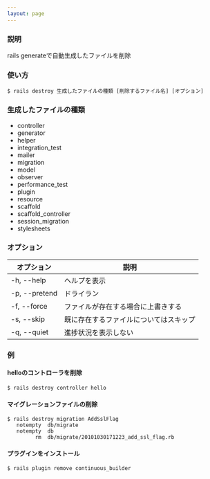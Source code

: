 ```yaml
---
layout: page
---
```

### 説明
rails generateで自動生成したファイルを削除

### 使い方
    $ rails destroy 生成したファイルの種類 [削除するファイル名] [オプション]

### 生成したファイルの種類
* controller
* generator
* helper
* integration_test
* mailer
* migration
* model
* observer
* performance_test
* plugin
* resource
* scaffold
* scaffold_controller
* session_migration
* stylesheets

### オプション

オプション         | 説明
------------- | -------------------
-h, --help    | ヘルプを表示
-p, --pretend | ドライラン
-f, --force   | ファイルが存在する場合に上書きする
-s, --skip    | 既に存在するファイルについてはスキップ
-q, --quiet   | 進捗状況を表示しない

### 例
#### helloのコントローラを削除
    $ rails destroy controller hello

#### マイグレーションファイルの削除
    $ rails destroy migration AddSslFlag
       notempty  db/migrate
       notempty  db
             rm  db/migrate/20101030171223_add_ssl_flag.rb

#### プラグインをインストール
    $ rails plugin remove continuous_builder